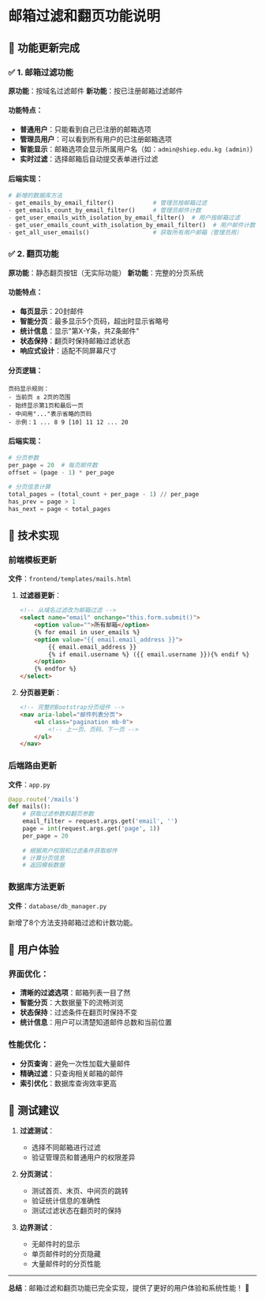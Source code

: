 # 邮箱过滤和翻页功能说明

## 🎉 功能更新完成

### ✅ 1. 邮箱过滤功能
**原功能**：按域名过滤邮件
**新功能**：按已注册邮箱过滤邮件

#### 功能特点：
- **普通用户**：只能看到自己已注册的邮箱选项
- **管理员用户**：可以看到所有用户的已注册邮箱选项
- **智能显示**：邮箱选项会显示所属用户名（如：`admin@shiep.edu.kg (admin)`）
- **实时过滤**：选择邮箱后自动提交表单进行过滤

#### 后端实现：
```python
# 新增的数据库方法
- get_emails_by_email_filter()           # 管理员按邮箱过滤
- get_emails_count_by_email_filter()     # 管理员邮件计数
- get_user_emails_with_isolation_by_email_filter()  # 用户按邮箱过滤
- get_user_emails_count_with_isolation_by_email_filter()  # 用户邮件计数
- get_all_user_emails()                  # 获取所有用户邮箱（管理员用）
```

### ✅ 2. 翻页功能
**原功能**：静态翻页按钮（无实际功能）
**新功能**：完整的分页系统

#### 功能特点：
- **每页显示**：20封邮件
- **智能分页**：最多显示5个页码，超出时显示省略号
- **统计信息**：显示"第X-Y条，共Z条邮件"
- **状态保持**：翻页时保持邮箱过滤状态
- **响应式设计**：适配不同屏幕尺寸

#### 分页逻辑：
```
页码显示规则：
- 当前页 ± 2页的范围
- 始终显示第1页和最后一页
- 中间用"..."表示省略的页码
- 示例：1 ... 8 9 [10] 11 12 ... 20
```

#### 后端实现：
```python
# 分页参数
per_page = 20  # 每页邮件数
offset = (page - 1) * per_page

# 分页信息计算
total_pages = (total_count + per_page - 1) // per_page
has_prev = page > 1
has_next = page < total_pages
```

## 🔧 技术实现

### 前端模板更新
**文件**：`frontend/templates/mails.html`

1. **过滤器更新**：
   ```html
   <!-- 从域名过滤改为邮箱过滤 -->
   <select name="email" onchange="this.form.submit()">
       <option value="">所有邮箱</option>
       {% for email in user_emails %}
       <option value="{{ email.email_address }}">
           {{ email.email_address }}
           {% if email.username %} ({{ email.username }}){% endif %}
       </option>
       {% endfor %}
   </select>
   ```

2. **分页器更新**：
   ```html
   <!-- 完整的Bootstrap分页组件 -->
   <nav aria-label="邮件列表分页">
       <ul class="pagination mb-0">
           <!-- 上一页、页码、下一页 -->
       </ul>
   </nav>
   ```

### 后端路由更新
**文件**：`app.py`

```python
@app.route('/mails')
def mails():
    # 获取过滤参数和翻页参数
    email_filter = request.args.get('email', '')
    page = int(request.args.get('page', 1))
    per_page = 20
    
    # 根据用户权限和过滤条件获取邮件
    # 计算分页信息
    # 返回模板数据
```

### 数据库方法更新
**文件**：`database/db_manager.py`

新增了8个方法支持邮箱过滤和计数功能。

## 📱 用户体验

### 界面优化：
- **清晰的过滤选项**：邮箱列表一目了然
- **智能分页**：大数据量下的流畅浏览
- **状态保持**：过滤条件在翻页时保持不变
- **统计信息**：用户可以清楚知道邮件总数和当前位置

### 性能优化：
- **分页查询**：避免一次性加载大量邮件
- **精确过滤**：只查询相关邮箱的邮件
- **索引优化**：数据库查询效率更高

## 🧪 测试建议

1. **过滤测试**：
   - 选择不同邮箱进行过滤
   - 验证管理员和普通用户的权限差异

2. **分页测试**：
   - 测试首页、末页、中间页的跳转
   - 验证统计信息的准确性
   - 测试过滤状态在翻页时的保持

3. **边界测试**：
   - 无邮件时的显示
   - 单页邮件时的分页隐藏
   - 大量邮件时的分页性能

---

**总结**：邮箱过滤和翻页功能已完全实现，提供了更好的用户体验和系统性能！ 🚀



















